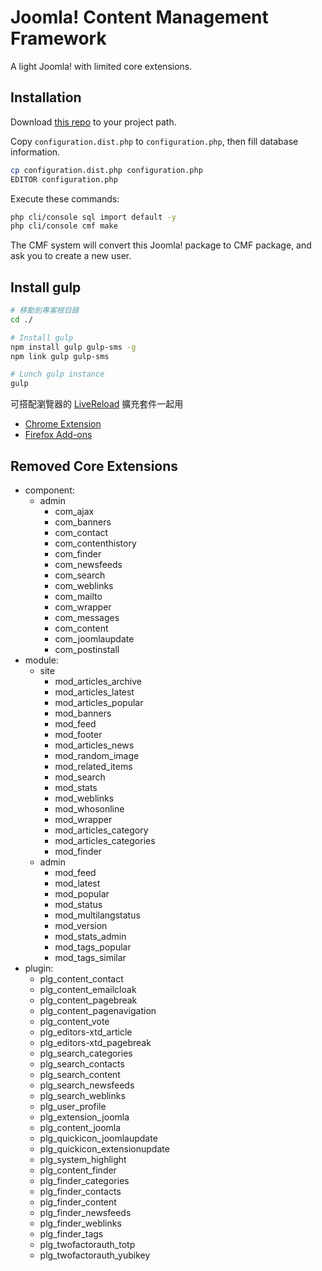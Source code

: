 # Joomla! Content Management Framework

A light Joomla! with limited core extensions.

## Installation

Download [this repo](https://github.com/asika32764/joomla-cmf/archive/master.zip) to your project path.

Copy `configuration.dist.php` to `configuration.php`, then fill database information.

``` bash
cp configuration.dist.php configuration.php
EDITOR configuration.php
```

Execute these commands:

``` bash
php cli/console sql import default -y
php cli/console cmf make
```

The CMF system will convert this Joomla! package to CMF package, and ask you to create a new user.

## Install gulp

```bash
# 移動到專案根目錄
cd ./

# Install gulp
npm install gulp gulp-sms -g
npm link gulp gulp-sms

# Lunch gulp instance
gulp
```

可搭配瀏覽器的 [LiveReload](http://feedback.livereload.com/knowledgebase/articles/86242-how-do-i-install-and-use-the-browser-extensions-) 擴充套件一起用
- [Chrome Extension](https://chrome.google.com/webstore/detail/livereload/jnihajbhpnppcggbcgedagnkighmdlei?hl=en)
- [Firefox Add-ons](http://download.livereload.com/2.0.8/LiveReload-2.0.8.xpi)

## Removed Core Extensions

- component:
    - admin
        - com_ajax
        - com_banners
        - com_contact
        - com_contenthistory
        - com_finder
        - com_newsfeeds
        - com_search
        - com_weblinks
        - com_mailto
        - com_wrapper
        - com_messages
        - com_content
        - com_joomlaupdate
        - com_postinstall
- module:
    - site
        - mod_articles_archive
        - mod_articles_latest
        - mod_articles_popular
        - mod_banners
        - mod_feed
        - mod_footer
        - mod_articles_news
        - mod_random_image
        - mod_related_items
        - mod_search
        - mod_stats
        - mod_weblinks
        - mod_whosonline
        - mod_wrapper
        - mod_articles_category
        - mod_articles_categories
        - mod_finder
    - admin
        - mod_feed
        - mod_latest
        - mod_popular
        - mod_status
        - mod_multilangstatus
        - mod_version
        - mod_stats_admin
        - mod_tags_popular
        - mod_tags_similar
- plugin:
    - plg_content_contact
    - plg_content_emailcloak
    - plg_content_pagebreak
    - plg_content_pagenavigation
    - plg_content_vote
    - plg_editors-xtd_article
    - plg_editors-xtd_pagebreak
    - plg_search_categories
    - plg_search_contacts
    - plg_search_content
    - plg_search_newsfeeds
    - plg_search_weblinks
    - plg_user_profile
    - plg_extension_joomla
    - plg_content_joomla
    - plg_quickicon_joomlaupdate
    - plg_quickicon_extensionupdate
    - plg_system_highlight
    - plg_content_finder
    - plg_finder_categories
    - plg_finder_contacts
    - plg_finder_content
    - plg_finder_newsfeeds
    - plg_finder_weblinks
    - plg_finder_tags
    - plg_twofactorauth_totp
    - plg_twofactorauth_yubikey
